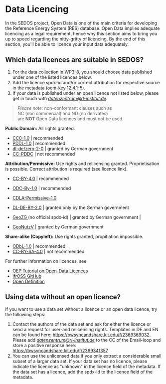 # Data Licencing

In the SEDOS project, Open Data is one of the main criteria for developing the Reference Energy System (RES) database. 
Open Data implies adequate licencing as a legal requirement, hence why this section aims to bring you up to speed regarding the nitty-gritty of licencing. 
By the end of this section, you'll be able to licence your input data adequately.

## Which data licences are suitable in SEDOS?

1. For the data collection in WP3-8, you should choose data published under one of the listed licences below. 
2. Add the licence spdx-id and/or correct attribution for respective source in the metadata ([oem-key 12.4.1-5](https://github.com/OpenEnergyPlatform/oemetadata/blob/develop/metadata/latest/metadata_key_description.md#source-keys)).
3. If your data is published under an open licence not listed below, please get in touch with *datenzentrum@rl-institut.de.*
> _Please note:_ non-conformant clauses such as <br> NC (non commercial) and ND (no derivates) <br>are **NOT** Open Data licences and must not be used. 

**Public Domain:** All rights granted.

- [CC0-1.0](https://creativecommons.org/licenses/by/4.0/legalcode) | recommended
- [PDDL-1.0](https://opendatacommons.org/licenses/pddl/1-0/) | recommended
- [dl-de/zero-2-0](https://www.govdata.de/dl-de/zero-2-0) | granted by German government
- [CC-PDDC](https://creativecommons.org/licenses/publicdomain/) | not recommended 

**Attribution/Permissive:** Use rights and relicensing granted. Proprietisation is possible. Correct attribution is required (see licence link).

- [CC-BY-4.0](https://creativecommons.org/licenses/by/4.0/legalcode)                            | recommended                             
- [ODC-By-1.0](https://opendatacommons.org/licenses/by/1-0/)                           | recommended                             
- [CDLA-Permissive-1.0](https://cdla.io/permissive-1-0/)                          
- [DL-DE-BY-2.0](https://www.govdata.de/dl-de/by-2-0) | granted only by the German   government
- [GeoZG ](https://www.gesetze-im-internet.de/geozg/index.html) (no official spdx-id)        | granted by German government            |

- [GeoNutzV](https://www.gesetze-im-internet.de/geonutzv/index.html)                             | granted by German government            

**Share-alike (Copyleft):** Use rights granted, propitiation impossible. 

- [ODbL-1.0](https://opendatacommons.org/licenses/odbl/1-0/)     | recommended   
- [CC-BY-SA-4.0](https://creativecommons.org/licenses/by-sa/4.0/legalcode) | not recommended

For further information on licences, see
* [OEP Tutorial on Open-Data Licences](https://openenergy-platform.org/tutorials/jupyter/tutorial_open-data-licenses/)
* [ifrOSS GitHub](https://github.com/ifrOSS/ifrOSS/blob/master/OpenDataLicenses.md) 
* [Open Definition](https://opendefinition.org/licenses/)

## Using data without an open licence?

If you want to use a data set without a licence or an open data licence, try the following steps: 

1. Contact the authors of the data set and ask for either the licence or send a request for user-and relicensing rights. Templates in DE and EN can be found here: <https://bwsyncandshare.kit.edu/f/2369369032>. Please add *datenzentrum@rl-institut.de* to the CC of the Email-loop and store a positive response here: <https://bwsyncandshare.kit.edu/f/2369341357> 
2. You can use the unlicensed data if you only extract a considerable small subset of a larger data set. If your data set has no licence, please indicate the licence as "unknown" in the licence field of the metadata. If the data set has a licence, add the spdx-id to the licence field of the metadata. 
